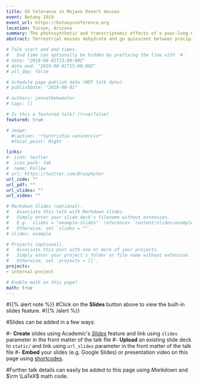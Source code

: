```yaml
---
title: UV tolerance in Mojave Desert mosses
event: Botany 2019
event_url: https://botanyconference.org
location: Tucson, Arizona
summary: The photosynthetic and transcriptomic effects of a year-long UV-reduction experiment on natural populations of *Syntrichia caninervis*.
abstract: Terrestrial mosses dehydrate and go quiescent between precipitation events. Although many mosses are found in cool, low light environments, a number are abundant in drylands. We investigated the effects of ultraviolet (UV) radiation on the desert moss *Syntrichia caninervis*. This species is highly desiccation tolerant; it can lose almost all of its cellular water and recover after rehydration. In nature, desert mosses not only have to withstand the damage of desiccation itself but must also be able to recover from any damage incurred while dry, or have adequate mechanisms for injury prevention. They have no ability for active repair when quiescent and face risk of damage to sensitive molecules, including DNA, which absorbs UV wavelengths. We used chlorophyll fluorescence and transcriptomics in field and laboratory experiments to better understand the dimensions of UV tolerance in *S. caninervis*. 

# Talk start and end times.
#   End time can optionally be hidden by prefixing the line with `#`.
# date: "2019-08-01T13:00:00Z"
# date_end: "2019-08-01T15:00:00Z"
# all_day: false

# Schedule page publish date (NOT talk date).
# publishDate: "2019-08-01"

# authors: jennatbekwealor
# tags: []

# Is this a featured talk? (true/false)
featured: true

# image:
  #caption: '*Syntrichia caninervis*'
  #focal_point: Right

links:
#- icon: twitter
#  icon_pack: fab
#  name: Follow
# url: https://twitter.com/Bryophyter
url_code: ""
url_pdf: ""
url_slides: ""
url_video: ""

# Markdown Slides (optional).
#   Associate this talk with Markdown slides.
#   Simply enter your slide deck's filename without extension.
#   E.g. `slides = "example-slides"` references `content/slides/example-slides.md`.
#   Otherwise, set `slides = ""`.
# slides: example

# Projects (optional).
#   Associate this post with one or more of your projects.
#   Simply enter your project's folder or file name without extension.
#   Otherwise, set `projects = []`.
projects:
- internal-project

# Enable math on this page?
math: true
---
```


#{{% alert note %}}
#Click on the **Slides** button above to view the built-in slides feature.
#{{% /alert %}}

#Slides can be added in a few ways:

#- **Create** slides using Academic's [*Slides*](https://sourcethemes.com/academic/docs/managing-content/#create-slides) feature and link using `slides` parameter in the front matter of the talk file
#- **Upload** an existing slide deck to `static/` and link using `url_slides` parameter in the front matter of the talk file
#- **Embed** your slides (e.g. Google Slides) or presentation video on this page using [shortcodes](https://sourcethemes.com/academic/docs/writing-markdown-latex/).

#Further talk details can easily be added to this page using *Markdown* and $\rm \LaTeX$ math code.
